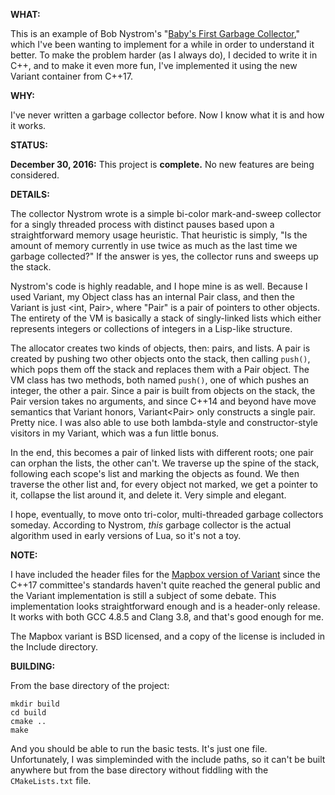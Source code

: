 **WHAT:**

This is an example of Bob Nystrom's
"[Baby's First Garbage Collector](http://journal.stuffwithstuff.com/2013/12/08/babys-first-garbage-collector/),"
which I've been wanting to implement for a while in order to understand
it better.  To make the problem harder (as I always do), I decided to
write it in C++, and to make it even more fun, I've implemented it using
the new Variant container from C++17.

**WHY:**

I've never written a garbage collector before.  Now I know what it is
and how it works.

**STATUS:**

**December 30, 2016:** This project is **complete.** No new features are
being considered.

**DETAILS:**

The collector Nystrom wrote is a simple bi-color mark-and-sweep
collector for a singly threaded process with distinct pauses based upon
a straightforward memory usage heuristic.  That heuristic is simply, "Is
the amount of memory currently in use twice as much as the last time we
garbage collected?"  If the answer is yes, the collector runs and sweeps
up the stack.

Nystrom's code is highly readable, and I hope mine is as well.  Because
I used Variant, my Object class has an internal Pair class, and then the
Variant is just \<int, Pair\>, where "Pair" is a pair of pointers to
other objects.  The entirety of the VM is basically a stack of
singly-linked lists which either represents integers or collections of
integers in a Lisp-like structure.

The allocator creates two kinds of objects, then: pairs, and lists.  A
pair is created by pushing two other objects onto the stack, then
calling `push()`, which pops them off the stack and replaces them with a
Pair object.  The VM class has two methods, both named `push()`, one of
which pushes an integer, the other a pair.  Since a pair is built from
objects on the stack, the Pair version takes no arguments, and since
C++14 and beyond have move semantics that Variant honors,
Variant\<Pair\> only constructs a single pair.  Pretty nice.  I was also
able to use both lambda-style and constructor-style visitors in my
Variant, which was a fun little bonus.

In the end, this becomes a pair of linked lists with different roots;
one pair can orphan the lists, the other can't.  We traverse up the
spine of the stack, following each scope's list and marking the objects
as found.  We then traverse the other list and, for every object not
marked, we get a pointer to it, collapse the list around it, and delete
it.  Very simple and elegant.

I hope, eventually, to move onto tri-color, multi-threaded garbage
collectors someday.  According to Nystrom, *this* garbage collector is
the actual algorithm used in early versions of Lua, so it's not a toy.

**NOTE:**

I have included the header files for the
[Mapbox version of Variant](https://github.com/mapbox/variant) since the
C++17 committee's standards haven't quite reached the general public and
the Variant implementation is still a subject of some debate.  This
implementation looks straightforward enough and is a header-only
release.  It works with both GCC 4.8.5 and Clang 3.8, and that's good
enough for me.

The Mapbox variant is BSD licensed, and a copy of the license is
included in the Include directory.

**BUILDING:**

From the base directory of the project:

    mkdir build
    cd build
    cmake ..
    make

And you should be able to run the basic tests.  It's just one file.
Unfortunately, I was simpleminded with the include paths, so it can't be
built anywhere but from the base directory without fiddling with the
`CMakeLists.txt` file.
